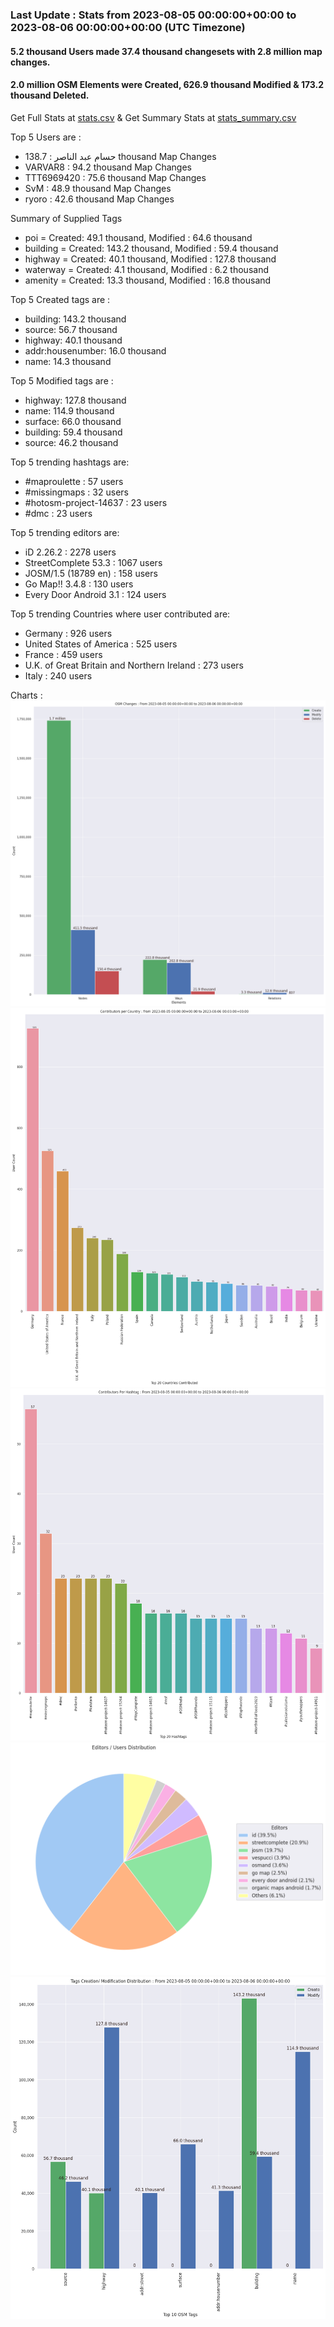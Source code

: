 ### Last Update : Stats from 2023-08-05 00:00:00+00:00 to 2023-08-06 00:00:00+00:00 (UTC Timezone)

#### 5.2 thousand Users made 37.4 thousand changesets with 2.8 million map changes.
#### 2.0 million OSM Elements were Created, 626.9 thousand Modified & 173.2 thousand Deleted.
Get Full Stats at [stats.csv](/stats/Global/Daily/stats.csv)
 & Get Summary Stats at [stats_summary.csv](/stats/Global/Daily/stats_summary.csv)

Top 5 Users are : 
- حسام عبد الناصر : 138.7 thousand Map Changes
- VARVAR8 : 94.2 thousand Map Changes
- TTT6969420 : 75.6 thousand Map Changes
- SvM : 48.9 thousand Map Changes
- ryoro : 42.6 thousand Map Changes

Summary of Supplied Tags
- poi = Created: 49.1 thousand, Modified : 64.6 thousand
- building = Created: 143.2 thousand, Modified : 59.4 thousand
- highway = Created: 40.1 thousand, Modified : 127.8 thousand
- waterway = Created: 4.1 thousand, Modified : 6.2 thousand
- amenity = Created: 13.3 thousand, Modified : 16.8 thousand


Top 5 Created tags are :
- building: 143.2 thousand
- source: 56.7 thousand
- highway: 40.1 thousand
- addr:housenumber: 16.0 thousand
- name: 14.3 thousand


Top 5 Modified tags are :
- highway: 127.8 thousand
- name: 114.9 thousand
- surface: 66.0 thousand
- building: 59.4 thousand
- source: 46.2 thousand


Top 5 trending hashtags are:
- #maproulette : 57 users
- #missingmaps : 32 users
- #hotosm-project-14637 : 23 users
- #dmc : 23 users


Top 5 trending editors are:
- iD 2.26.2 : 2278 users
- StreetComplete 53.3 : 1067 users
- JOSM/1.5 (18789 en) : 158 users
- Go Map!! 3.4.8 : 130 users
- Every Door Android 3.1 : 124 users


Top 5 trending Countries where user contributed are:
- Germany : 926 users
- United States of America : 525 users
- France : 459 users
- U.K. of Great Britain and Northern Ireland : 273 users
- Italy : 240 users


 Charts : 
![Alt text](./stats_osm_changes.png) 
![Alt text](./stats_users_per_country.png) 
![Alt text](./stats_users_per_hashtag.png) 
![Alt text](./stats_editors_pie_chart.png) 
![Alt text](./stats_tags.png) 
